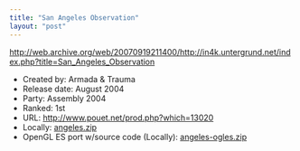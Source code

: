```yaml
---
title: "San Angeles Observation"
layout: "post"
---
```


http://web.archive.org/web/20070919211400/http://in4k.untergrund.net/index.php?title=San_Angeles_Observation

* Created by: Armada & Trauma
* Release date: August 2004
* Party: Assembly 2004
* Ranked: 1st
* URL: http://www.pouet.net/prod.php?which=13020
* Locally: [angeles.zip](ftp://ftp.untergrund.net/users/in4kadmin/files/angeles.zip)
* OpenGL ES port w/source code (Locally): [angeles-ogles.zip](ftp://ftp.untergrund.net/users/in4kadmin/sources/angeles-ogles.zip)
